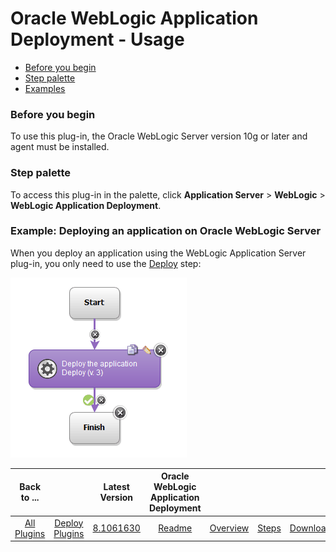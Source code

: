 
# Oracle WebLogic Application Deployment - Usage

* [Before you begin](#before_you_begin)
* [Step palette](#palette)
* [Examples](#example)


### **Before you begin**

To use this plug-in, the Oracle WebLogic Server version 10g or later and agent must be installed.


### **Step palette**

To access this plug-in in the palette, click **Application Server** > **WebLogic** > **WebLogic Application Deployment**.


### **Example: Deploying an application on Oracle WebLogic Server**

When you deploy an application using the WebLogic Application Server plug-in, you only need to use the [Deploy](https://urbancode.github.io/IBM-UCx-PLUGIN-DOCS/UCD/plugin-air-WebLogic-Application-Deployment/steps.html#deploy) step:

[![deployweblogic](media/deployweblogic.gif)](media/deployweblogic.gif)


|Back to ...||Latest Version|Oracle WebLogic Application Deployment ||||
| :---: | :---: | :---: | :---: | :---: | :---: | :---: |
|[All Plugins](../../index.md)|[Deploy Plugins](../README.md)|[8.1061630](https://raw.githubusercontent.com/UrbanCode/IBM-UCD-PLUGINS/main/files/plugin-air-WebLogic-Application-Deployment/plugin-air-WebLogic-Application-Deployment-8.1061630.zip)|[Readme](README.md)|[Overview](overview.md)|[Steps](steps.md)|[Downloads](downloads.md)|
